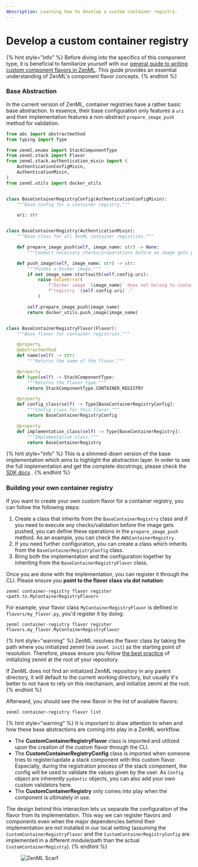```yaml
---
description: Learning how to develop a custom container registry.
---
```


# Develop a custom container registry

{% hint style="info" %}
Before diving into the specifics of this component type, it is beneficial to familiarize yourself with our [general guide to writing custom component flavors in ZenML](https://docs.zenml.io/how-to/infrastructure-deployment/stack-deployment/implement-a-custom-stack-component). This guide provides an essential understanding of ZenML's component flavor concepts.
{% endhint %}

### Base Abstraction

In the current version of ZenML, container registries have a rather basic base abstraction. In essence, their base configuration only features a `uri` and their implementation features a non-abstract `prepare_image_push` method for validation.

```python
from abc import abstractmethod
from typing import Type

from zenml.enums import StackComponentType
from zenml.stack import Flavor
from zenml.stack.authentication_mixin import (
    AuthenticationConfigMixin,
    AuthenticationMixin,
)
from zenml.utils import docker_utils


class BaseContainerRegistryConfig(AuthenticationConfigMixin):
    """Base config for a container registry."""

    uri: str


class BaseContainerRegistry(AuthenticationMixin):
    """Base class for all ZenML container registries."""

    def prepare_image_push(self, image_name: str) -> None:
        """Conduct necessary checks/preparations before an image gets pushed."""

    def push_image(self, image_name: str) -> str:
        """Pushes a Docker image."""
        if not image_name.startswith(self.config.uri):
            raise ValueError(
                f"Docker image `{image_name}` does not belong to container "
                f"registry `{self.config.uri}`."
            )

        self.prepare_image_push(image_name)
        return docker_utils.push_image(image_name)


class BaseContainerRegistryFlavor(Flavor):
    """Base flavor for container registries."""

    @property
    @abstractmethod
    def name(self) -> str:
        """Returns the name of the flavor."""

    @property
    def type(self) -> StackComponentType:
        """Returns the flavor type."""
        return StackComponentType.CONTAINER_REGISTRY

    @property
    def config_class(self) -> Type[BaseContainerRegistryConfig]:
        """Config class for this flavor."""
        return BaseContainerRegistryConfig

    @property
    def implementation_class(self) -> Type[BaseContainerRegistry]:
        """Implementation class."""
        return BaseContainerRegistry
```

{% hint style="info" %}
This is a slimmed-down version of the base implementation which aims to highlight the abstraction layer. In order to see the full implementation and get the complete docstrings, please check the [SDK docs](https://sdkdocs.zenml.io/latest/core\_code\_docs/core-container\_registries/#zenml.container\_registries.base\_container\_registry.BaseContainerRegistry) .
{% endhint %}

### Building your own container registry

If you want to create your own custom flavor for a container registry, you can follow the following steps:

1. Create a class that inherits from the `BaseContainerRegistry` class and if you need to execute any checks/validation before the image gets pushed, you can define these operations in the `prepare_image_push` method. As an example, you can check the `AWSContainerRegistry`.
2. If you need further configuration, you can create a class which inherits from the `BaseContainerRegistryConfig` class.
3. Bring both the implementation and the configuration together by inheriting from the `BaseContainerRegistryFlavor` class.

Once you are done with the implementation, you can register it through the CLI. Please ensure you **point to the flavor class via dot notation**:

```shell
zenml container-registry flavor register <path.to.MyContainerRegistryFlavor>
```

For example, your flavor class `MyContainerRegistryFlavor` is defined in `flavors/my_flavor.py`, you'd register it by doing:

```shell
zenml container-registry flavor register flavors.my_flavor.MyContainerRegistryFlavor
```

{% hint style="warning" %}
ZenML resolves the flavor class by taking the path where you initialized zenml (via `zenml init`) as the starting point of resolution. Therefore, please ensure you follow [the best practice](https://docs.zenml.io/how-to/infrastructure-deployment/infrastructure-as-code/best-practices) of initializing zenml at the root of your repository.

If ZenML does not find an initialized ZenML repository in any parent directory, it will default to the current working directory, but usually it's better to not have to rely on this mechanism, and initialize zenml at the root.
{% endhint %}

Afterward, you should see the new flavor in the list of available flavors:

```shell
zenml container-registry flavor list
```

{% hint style="warning" %}
It is important to draw attention to when and how these base abstractions are coming into play in a ZenML workflow.

* The **CustomContainerRegistryFlavor** class is imported and utilized upon the creation of the custom flavor through the CLI.
* The **CustomContainerRegistryConfig** class is imported when someone tries to register/update a stack component with this custom flavor. Especially, during the registration process of the stack component, the config will be used to validate the values given by the user. As `Config` object are inherently `pydantic` objects, you can also add your own custom validators here.
* The **CustomContainerRegistry** only comes into play when the component is ultimately in use.

The design behind this interaction lets us separate the configuration of the flavor from its implementation. This way we can register flavors and components even when the major dependencies behind their implementation are not installed in our local setting (assuming the `CustomContainerRegistryFlavor` and the `CustomContainerRegistryConfig` are implemented in a different module/path than the actual `CustomContainerRegistry`).
{% endhint %}

<figure><img src="https://static.scarf.sh/a.png?x-pxid=f0b4f458-0a54-4fcd-aa95-d5ee424815bc" alt="ZenML Scarf"><figcaption></figcaption></figure>

